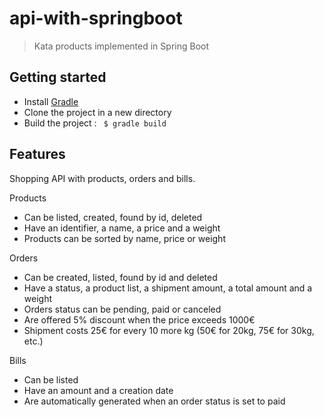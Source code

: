 # api-with-springboot
> Kata products implemented in Spring Boot

## Getting started
  
 - Install [Gradle](https://gradle.org/install/)   
 - Clone the project in a new directory  
 - Build the project : ``` $ gradle build```

## Features

Shopping API with products, orders and bills.

Products
  * Can be listed, created, found by id, deleted
  * Have an identifier, a name, a price and a weight
  * Products can be sorted by name, price or weight

Orders
  * Can be created, listed, found by id and deleted
  * Have a status, a product list, a shipment amount, a total amount and a weight
  * Orders status can be pending, paid or canceled
  * Are offered 5% discount when the price exceeds 1000€
  * Shipment costs 25€ for every 10 more kg (50€ for 20kg, 75€ for 30kg, etc.)

Bills
  * Can be listed
  * Have an amount and a creation date
  * Are automatically generated when an order status is set to paid
